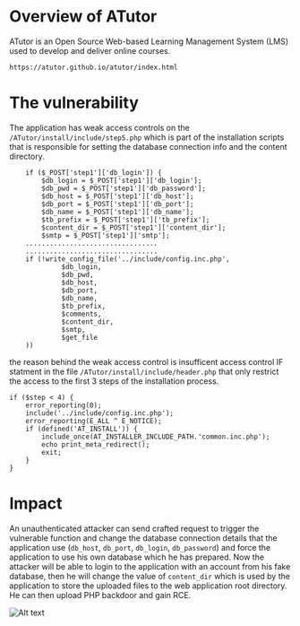 Overview of ATutor
==================
ATutor is an Open Source Web-based Learning Management System (LMS) used to develop and deliver online courses.
```
https://atutor.github.io/atutor/index.html
```

The vulnerability
================
The application has weak access controls on the ```/ATutor/install/include/step5.php``` which is part of the installation scripts that is responsible for setting the database connection info and the content directory.
```
	if ($_POST['step1']['db_login']) {
		$db_login = $_POST['step1']['db_login'];
		$db_pwd = $_POST['step1']['db_password'];
		$db_host = $_POST['step1']['db_host'];
		$db_port = $_POST['step1']['db_port'];
		$db_name = $_POST['step1']['db_name'];
		$tb_prefix = $_POST['step1']['tb_prefix'];
		$content_dir = $_POST['step1']['content_dir'];
		$smtp = $_POST['step1']['smtp'];
    .................................
    .................................	
	if (!write_config_file('../include/config.inc.php', 
	         $db_login,
	         $db_pwd,
	         $db_host,
	         $db_port,
	         $db_name,
	         $tb_prefix,
	         $comments,
	         $content_dir,
	         $smtp,
	         $get_file
	)) 
```
the reason behind the weak access control is insufficent access control IF statment in the file ```/ATutor/install/include/header.php``` that only restrict the access to the first 3 steps of the installation process.
```
if ($step < 4) {
	error_reporting(0);
	include('../include/config.inc.php');
	error_reporting(E_ALL ^ E_NOTICE);
	if (defined('AT_INSTALL')) {
		include_once(AT_INSTALLER_INCLUDE_PATH.'common.inc.php');
		echo print_meta_redirect();
		exit;
	}
}
```

Impact
========
An unauthenticated attacker can send crafted request to trigger the vulnerable function and change the database connection details that the application use (```db_host```, ```db_port```, ```db_login```, ```db_password```) and force the application to use his own database which he has prepared.
Now the attacker will be able to login to the application with an account from his fake database, then he will change the value of ```content_dir``` which is used by the application to store the uploaded files to the web application root directory.
He can then upload PHP backdoor and gain RCE.

![Alt text](pics/CVE-2019-16114.gif?raw=true "exploit")
